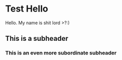 # Test Hello

Hello. My name is shit lord >?:)

## This is a subheader

### This is an even more subordinate subheader

